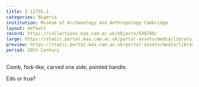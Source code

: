 ```yaml
---
title: Z 12755.1
categories: Nigeria
institution: Museum of Archaeology and Anthropology Cambridge
layout: default
record: https://collections.maa.cam.ac.uk/objects/530780/
large: https://static.portal.maa.cam.ac.uk/portal-assets/media/library_images/web/761534_Z_12755_004.png
preview: https://static.portal.maa.cam.ac.uk/portal-assets/media/library_images/thumbnail/761534_Z_12755_004.png
period: 20th Century
---
```

Comb, fork-like, carved one side, pointed handle.

Edo or Irua?
